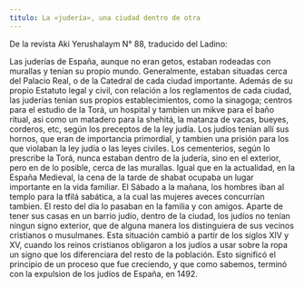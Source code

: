 ```yaml
---
titulo: La «judería», una ciudad dentro de otra
---
```


De la revista Aki Yerushalaym N° 88, traducido del Ladino:

Las juderías de España, aunque no eran getos, estaban rodeadas con murallas y tenían su propio mundo. Generalmente, estaban situadas cerca del Palacio Real, o de la Catedral de cada ciudad importante.
Además de su propio Estatuto legal y civil, con relación a los reglamentos de cada ciudad, las juderías tenian sus propios establecimientos, como la sinagoga; centros para el estudio de la Torá, un hospital y tambien un mikve para el baño ritual, asi como un matadero para la shehitá, la matanza de vacas, bueyes, corderos, etc, según los preceptos de la ley judía.
Los judíos tenían allí sus hornos, que eran de importancia primordial, y tambien una prisión para los que violaban la ley judía o las leyes civiles.
Los cementerios, según lo prescribe la Torá,  nunca estaban dentro de la judería, sino en el exterior, pero en de lo posible, cerca de las murallas.
Igual que en la actualidad, en la España Medieval, la cena de la tarde de shabat ocupaba un lugar importante en la vida familiar. El Sábado a la mañana, los hombres iban al templo para la tfilá sabática, a la cual las mujeres aveces concurrían tambien. El resto del día lo pasaban en la familia y con amigos.
Aparte de tener sus casas en un barrio judío, dentro de la ciudad, los judíos no  tenían ningun signo exterior, que de alguna manera los distinguiera de sus vecinos cristianos o musulmanes.
Esta situación cambió a partir de  los siglos XIV y XV, cuando los reinos cristianos obligaron a los judíos a usar sobre la ropa un signo que los diferenciara del resto de la población. Esto significó el principio de un proceso que fue creciendo, y que como sabemos, terminó con la expulsion de los judíos de España, en 1492.


